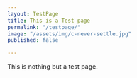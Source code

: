 ```yaml
---
layout: TestPage
title: This is a Test page
permalink: "/testpage/"
image: "/assets/img/c-never-settle.jpg"
published: false

---
```

This is nothing but a test page.